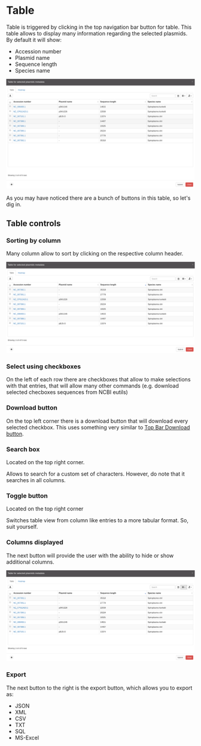 # Table

Table is triggered by clicking in the top navigation bar button for table.
This table allows to display many information regarding the selected plasmids.
By default it will show:

* Accession number
* Plasmid name
* Sequence length
* Species name

![](gitbook/images/Table.png)

As you may have noticed there are a bunch of buttons in this table, so let's dig in.

## Table controls

### Sorting by column

Many column allow to sort by clicking on the respective column header.

![](gitbook/images/sorttable.gif)

### Select using checkboxes

On the left of each row there are checkboxes that allow to make
selections with that entries, that will allow many other commands (e.g.
download selected checboxes sequences from NCBI eutils)

### Download button

On the top left corner there is a download button that will download every
selected checkbox. This uses something very similar to
[Top Bar Download button](topbar.md#additional-buttons).

### Search box

Located on the top right corner.

Allows to search for a custom set of characters. However, do note that
it searches in all columns.

### Toggle button

Located on the top right corner

Switches table view from column like entries to a more tabular format.
So, suit yourself.

### Columns displayed

The next button will provide the user with the ability to hide or show
additional columns.

![](gitbook/images/columnstable.gif)

### Export

The next button to the right is the export button, which allows you to
export as:

* JSON
* XML
* CSV
* TXT
* SQL
* MS-Excel
